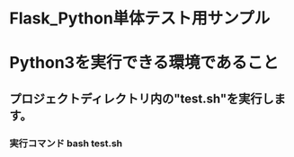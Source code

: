 # Flask_Python単体テスト用サンプル

# Python3を実行できる環境であること

## プロジェクトディレクトリ内の"test.sh"を実行します。

 ### 実行コマンド bash test.sh
